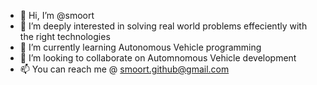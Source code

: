- 👋 Hi, I’m @smoort
- 👀 I’m deeply interested in solving real world problems effeciently with the right technologies
- 🌱 I’m currently learning Autonomous Vehicle programming
- 💞️ I’m looking to collaborate on Automnomous Vehicle development
- 📫 You can reach me @ smoort.github@gmail.com
